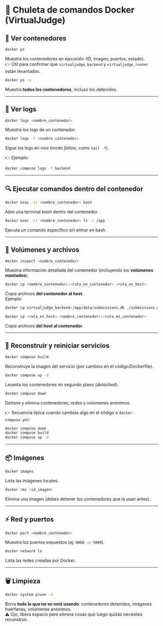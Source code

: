# 🐳 Chuleta de comandos Docker (VirtualJudge)

## 🔎 Ver contenedores
```bash
docker ps
```
Muestra los contenedores en ejecución (ID, imagen, puertos, estado).  
👉 Útil para confirmar que `virtualjudge_backend` y `virtualjudge_runner` están levantados.

```bash
docker ps -a
```
Muestra **todos los contenedores**, incluso los detenidos.  

---

## 📜 Ver logs
```bash
docker logs <nombre_contenedor>
```
Muestra los logs de un contenedor.  

```bash
docker logs -f <nombre_contenedor>
```
Sigue los logs en vivo (modo *follow*, como `tail -f`).  

👉 Ejemplo:
```bash
docker compose logs -f backend
```

---

## 🔍 Ejecutar comandos dentro del contenedor
```bash
docker exec -it <nombre_contenedor> bash
```
Abre una terminal *bash* dentro del contenedor.  

```bash
docker exec -it <nombre_contenedor> ls -l /app
```
Ejecuta un comando específico sin entrar en bash.  

---

## 📂 Volúmenes y archivos
```bash
docker inspect <nombre_contenedor>
```
Muestra información detallada del contenedor (incluyendo los **volúmenes montados**).

```bash
docker cp <nombre_contenedor>:<ruta_en_contenedor> <ruta_en_host>
```
Copia archivos **del contenedor al host**.  
Ejemplo:
```bash
docker cp virtualjudge_backend:/app/data/submissions.db ./submissions.db
```

```bash
docker cp <ruta_en_host> <nombre_contenedor>:<ruta_en_contenedor>
```
Copia archivos **del host al contenedor**.  

---

## 🔄 Reconstruir y reiniciar servicios
```bash
docker compose build
```
Reconstruye la imagen del servicio (por cambios en el código/Dockerfile).  

```bash
docker compose up -d
```
Levanta los contenedores en segundo plano (*detached*).  

```bash
docker compose down
```
Detiene y elimina contenedores, redes y volúmenes anónimos.  

👉 Secuencia típica cuando cambias algo en el código o `docker-compose.yml`:
```bash
docker compose down
docker compose build
docker compose up -d
```

---

## 📦 Imágenes
```bash
docker images
```
Lista las imágenes locales.  

```bash
docker rmi <id_imagen>
```
Elimina una imagen (debes detener los contenedores que la usan antes).  

---

## ⚡ Red y puertos
```bash
docker port <nombre_contenedor>
```
Muestra los puertos expuestos (ej: `8080 -> 5000`).  

```bash
docker network ls
```
Lista las redes creadas por Docker.  

---

## 🗑️ Limpieza
```bash
docker system prune -a
```
Borra **todo lo que no se está usando**: contenedores detenidos, imágenes huérfanas, volúmenes anónimos.  
⚠️ Ojo, libera espacio pero elimina cosas que luego quizás necesites reconstruir.  
